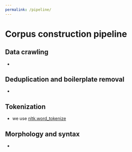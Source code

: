 ```yaml
---
permalink: /pipeline/
---
```


# Corpus construction pipeline

## Data crawling
 -

## Deduplication and boilerplate removal
 -

## Tokenization
 - we use [nltk.word_tokenize](http://www.nltk.org/api/nltk.tokenize.html)


## Morphology and syntax
 -
